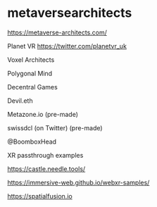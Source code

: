 # metaversearchitects

https://metaverse-architects.com/

Planet VR https://twitter.com/planetvr_uk

Voxel Architects 

Polygonal Mind

Decentral Games

Devil.eth 

Metazone.io (pre-made)

swissdcl (on Twitter) (pre-made)

@BoomboxHead

XR passthrough examples

https://castle.needle.tools/

https://immersive-web.github.io/webxr-samples/

https://spatialfusion.io


